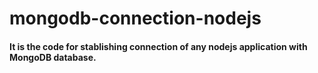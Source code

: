 # mongodb-connection-nodejs
#### It is the code for stablishing connection of any nodejs application with MongoDB database.